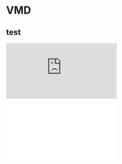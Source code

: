 # VMD

## test

![test.vmd](https://github.com/varpeti/vmd/blob/master/test.vmd "test.vmd")

![out.html](./out.html "out.html")

